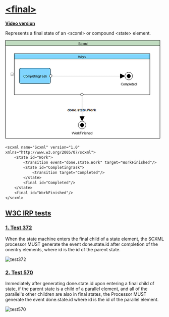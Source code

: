 # [\<final\>](https://www.w3.org/TR/scxml/#final)

**[Video version](https://youtu.be/VOKu7TYXN_s)**

Represents a final state of an \<scxml\> or compound \<state\> element.

![final](../Images/4%20-%20Final.gif)
```
<scxml name="Scxml" version="1.0" xmlns="http://www.w3.org/2005/07/scxml">
	<state id="Work">
		<transition event="done.state.Work" target="WorkFinished"/>
		<state id="CompletingTask">
			<transition target="Completed"/>
		</state>
		<final id="Completed"/>
	</state>
	<final id="WorkFinished"/>
</scxml>
```

## [W3C IRP tests](https://www.w3.org/Voice/2013/scxml-irp)

### [1. Test 372](https://www.w3.org/Voice/2013/scxml-irp/372/test372.txml)
When the state machine enters the final child of a state element, the SCXML processor MUST generate the event done.state.id after completion of the onentry elements, where id is the id of the parent state.

![test372](https://user-images.githubusercontent.com/18611095/28661582-d17ef33c-72bf-11e7-9b28-cd2ef7260c29.png)

### [2. Test 570](https://www.w3.org/Voice/2013/scxml-irp/570/test570.txml)
Immediately after generating done.state.id upon entering a final child of state, if the parent state is a child of a parallel element, and all of the parallel's other children are also in final states, the Processor MUST generate the event done.state.id where id is the id of the parallel element.

![test570](https://user-images.githubusercontent.com/18611095/28671579-e6e54b10-72e5-11e7-874b-33fb0a0dd5ca.png)

